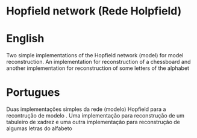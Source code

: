 # Hopfield network (Rede Holpfield)

# English
Two simple implementations of the Hopfield network (model) for model reconstruction.
An implementation for reconstruction of a chessboard and another implementation for reconstruction of some letters of the alphabet

# Portugues
Duas implementações simples da rede (modelo) Hopfield para a recontrução de modelo .
Uma implementação para reconstrução de um tabuleiro de xadrez e uma outra implementação para reconstrução de algumas letras do alfabeto
